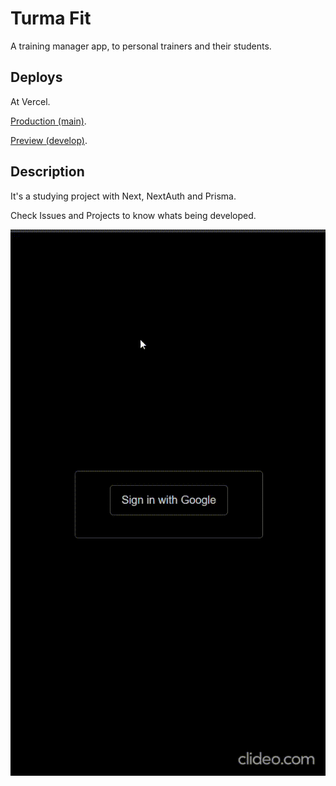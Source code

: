# Turma Fit

A training manager app, to personal trainers and their students.

## Deploys

At Vercel.

[Production (main)](https://turma-fit.vercel.app/).

[Preview (develop)](https://turma-fit-develop.vercel.app/).


## Description

It's a studying project with Next, NextAuth and Prisma.

Check Issues and Projects to know whats being developed.

![App Preview](./preview.gif)
